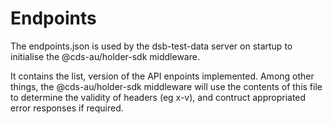 # Endpoints

The endpoints.json is used by the  dsb-test-data server on startup to initialise the
@cds-au/holder-sdk middleware.

It contains the list, version of the API enpoints implemented.
Among other things, the @cds-au/holder-sdk middleware will use the contents of this file to determine the validity of headers (eg x-v), and contruct appropriated error responses if required.